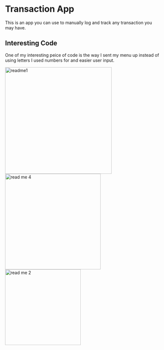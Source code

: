 # Transaction App

This is an app you can use to manually log and track any transaction you may have. 


## Interesting Code

One of my interesting peice of code is the way I sent my menu up instead of using letters I used numbers for and easier user input.

<img width="348" alt="readme1" src="https://github.com/user-attachments/assets/02f12545-28d7-4d54-a302-39050342be4c">

<img width="312" alt="read me 4" src="https://github.com/user-attachments/assets/30005837-2bc1-4c41-8329-62b33cd44891">

<img width="247" alt="read me 2" src="https://github.com/user-attachments/assets/978a46bd-4280-4997-8fbc-44409f40e040">

